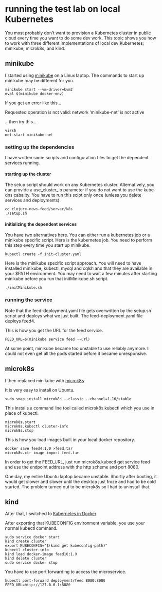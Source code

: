 # running the test lab on local Kubernetes

You most probably don't want to provision a Kubernetes cluster in public cloud every time you want to do some dev work. This topic shows you how to work with three different implementations of local dev Kubernetes; minikube, microk8s, and kind.

## minikube

I started using [minikube](https://github.com/kubernetes/minikube) on a Linux laptop. The commands to start up minikube may be different for you.

```shell
minikube start --vm-driver=kvm2
eval $(minikube docker-env)
```
If you get an error like this...

Requested operation is not valid: network 'minikube-net' is not active

...then try this...

```shell
virsh
net-start minikube-net
```

### setting up the dependencies

I have written some scripts and configuration files to get the dependent services running. 

#### starting up the cluster

The setup script should work on any Kubernetes cluster. Alternatively, you can provide a use_cluster_ip parameter if you do not want to use the kube-dns cabality. You have to run this scipt only once (unless you delete services and deployments). 

```shell
cd clojure-news-feed/server/k8s
./setup.sh
```

#### initializing the dependent services

You have two alternatives here. You can either run a kubernetes job or a minikube specific script. Here is the kubernetes job. You need to perform this step every time you start up minikube.

```shell
kubectl create -f init-cluster.yaml
```

Here is the minikube specific script approach. You will need to have installed minikube, kubectl, mysql and cqlsh and that they are available in your $PATH environment. You may need to wait a few minutes after starting minikube before you run that initMinikube.sh script.

```shell
./initMinikube.sh
```

### running the service

Note that the feed-deployment.yaml file gets overwritten by the setup.sh script and deploys what we just built. The feed-deployment.yaml file deploys feed4.

This is how you get the URL for the feed service.

```shell
FEED_URL=$(minikube service feed --url)
```

At some point, minikube became too unstable to use reliably anymore. I could not even get all the pods started before it became unresponsive.

## microk8s

I then replaced minikube with [microk8s](https://microk8s.io/)

It is very easy to install on Ubuntu.

```shell
sudo snap install microk8s --classic --channel=1.16/stable
```

This installs a command line tool called microk8s.kubectl which you use in place of kubectl.

```shell
microk8s.start
microk8s.kubectl cluster-info
microk8s.stop
```

This is how you load images built in your local docker repository.

```shell
docker save feed4:1.0 >feed.tar
microk8s.ctr image import feed.tar
```
In order to get the FEED_URL, just run microk8s.kubectl get service feed and use the endpoint address with the http scheme and port 8080.

One day, my entire Ubuntu laptop became unstable. Shortly after booting, it would get slower and slower until the desktop just froze and had to be cold started. The problem turned out to be microk8s so I had to uninstall that.

## kind

After that, I switched to [Kubernetes in Docker](https://kind.sigs.k8s.io/)

After exporting that KUBECONFIG environment variable, you use your normal kubectl command.

```shell
sudo service docker start
kind create cluster
export KUBECONFIG="$(kind get kubeconfig-path)"
kubectl cluster-info
kind load docker-image feed10:1.0 
kind delete cluster
sudo service docker stop
```

You have to use port forwarding to access the microservice.

```shell
kubectl port-forward deployment/feed 8080:8080
FEED_URL=http://127.0.0.1:8080
```
